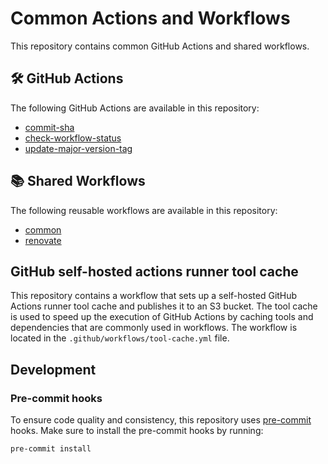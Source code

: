 # Common Actions and Workflows

This repository contains common GitHub Actions and shared workflows.

<!-- BEGIN ACTIONS -->

## 🛠️ GitHub Actions

The following GitHub Actions are available in this repository:

- [commit-sha](commit-sha/README.md)
- [check-workflow-status](check-workflow-status/README.md)
- [update-major-version-tag](update-major-version-tag/README.md)

<!-- END ACTIONS -->

<!-- BEGIN SHARED WORKFLOWS -->

## 📚 Shared Workflows

The following reusable workflows are available in this repository:

- [common](./.github/workflows/README.md#common-workflow)
- [renovate](./.github/workflows/README.md#renovate-workflow)

<!-- END SHARED WORKFLOWS -->

## GitHub self-hosted actions runner tool cache

This repository contains a workflow that sets up a self-hosted GitHub Actions runner tool cache and publishes it to an S3 bucket.
The tool cache is used to speed up the execution of GitHub Actions by caching tools and dependencies that are commonly used in workflows.
The workflow is located in the `.github/workflows/tool-cache.yml` file.

## Development

### Pre-commit hooks

To ensure code quality and consistency, this repository uses [pre-commit](https://pre-commit.com/) hooks. Make sure to
install the pre-commit hooks by running:

```bash
pre-commit install
```
